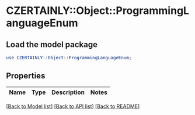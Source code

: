 # CZERTAINLY::Object::ProgrammingLanguageEnum

## Load the model package
```perl
use CZERTAINLY::Object::ProgrammingLanguageEnum;
```

## Properties
Name | Type | Description | Notes
------------ | ------------- | ------------- | -------------

[[Back to Model list]](../README.md#documentation-for-models) [[Back to API list]](../README.md#documentation-for-api-endpoints) [[Back to README]](../README.md)


